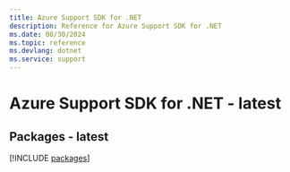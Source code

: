 ```yaml
---
title: Azure Support SDK for .NET
description: Reference for Azure Support SDK for .NET
ms.date: 08/30/2024
ms.topic: reference
ms.devlang: dotnet
ms.service: support
---
```

# Azure Support SDK for .NET - latest
## Packages - latest
[!INCLUDE [packages](support-index.md)]
